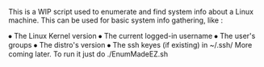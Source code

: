 This is a WIP script used to enumerate and find system info about a Linux machine. This can be used for basic system info gathering, like : 

⦁	The Linux Kernel version
⦁	The current logged-in username
⦁	The user's groups
⦁	The distro's version
⦁	The ssh keyes (if existing) in ~/.ssh/
More coming later. To run it just do ./EnumMadeEZ.sh 
